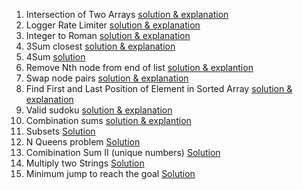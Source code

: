1. Intersection of Two Arrays [solution & explanation](https://github.com/hawaijar/FireLeetcode/tree/master/day:99:intersection-of-arrays)
2. Logger Rate Limiter [solution & explanation](https://github.com/hawaijar/FireLeetcode/tree/master/day:100)
3. Integer to Roman [solution & explanation](https://github.com/hawaijar/FireLeetcode/tree/master/day:101)
4. 3Sum closest [solution & explanation](https://github.com/hawaijar/FireLeetcode/blob/master/day:102)
5. 4Sum [solution](https://github.com/hawaijar/FireLeetcode/tree/master/day:103)
6. Remove Nth node from end of list [solution & explantion](https://github.com/hawaijar/FireLeetcode/blob/master/day:104/README.md)
7. Swap node pairs [solution & explanation](https://github.com/hawaijar/FireLeetcode/blob/master/day:105/README.md)
8. Find First and Last Position of Element in Sorted Array [solution & explanation](https://github.com/hawaijar/FireLeetcode/tree/master/day:107)
9. Valid sudoku [solution & explanation](https://github.com/hawaijar/FireLeetcode/blob/master/day:108/README.md)
10. Combination sums [solution & explantion](https://github.com/hawaijar/FireLeetcode/blob/master/day:109/README.md)
11. Subsets [Solution](https://github.com/hawaijar/FireLeetcode/blob/master/day:110/README.md)
12. N Queens problem [Solution](https://github.com/hawaijar/FireLeetcode/edit/master/day:111/README.md)
13. Comibination Sum II (unique numbers) [Solution](https://github.com/hawaijar/FireLeetcode/blob/master/day:112/README.md)
14. Multiply two Strings [Solution](https://github.com/hawaijar/FireLeetcode/blob/master/day:113/README.md)
15. Minimum jump to reach the goal [Solution](https://github.com/hawaijar/FireLeetcode/blob/master/day:114/README.md)
